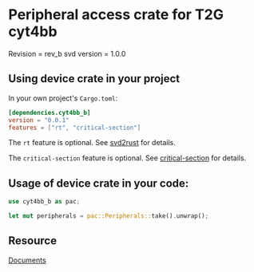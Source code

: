 # Peripheral access crate for T2G cyt4bb 

Revision = rev_b
svd version =  1.0.0
## Using device crate in your project

In your own project's `Cargo.toml`:
```toml
[dependencies.cyt4bb_b]
version = "0.0.1"
features = ["rt", "critical-section"]
```

The `rt` feature is optional.
See [svd2rust](https://docs.rs/svd2rust/latest/svd2rust/#the-rt-feature) for details.

The `critical-section` feature is optional.
See [critical-section](https://docs.rs/critical-section/latest/critical_section/) for details.

## Usage of device crate in your code:

```rust
use cyt4bb_b as pac;

let mut peripherals = pac::Peripherals::take().unwrap();
```
## Resource
[Documents](https://www.infineon.com/cms/en/product/microcontroller/32-bit-traveo-t2g-arm-cortex-microcontroller/#documents)

